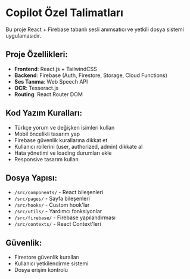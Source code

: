 # Copilot Özel Talimatları

<!-- Use this file to provide workspace-specific custom instructions to Copilot. For more details, visit https://code.visualstudio.com/docs/copilot/copilot-customization#_use-a-githubcopilotinstructionsmd-file -->

Bu proje React + Firebase tabanlı sesli anımsatıcı ve yetkili dosya sistemi uygulamasıdır.

## Proje Özellikleri:
- **Frontend**: React.js + TailwindCSS
- **Backend**: Firebase (Auth, Firestore, Storage, Cloud Functions)
- **Ses Tanıma**: Web Speech API
- **OCR**: Tesseract.js
- **Routing**: React Router DOM

## Kod Yazım Kuralları:
- Türkçe yorum ve değişken isimleri kullan
- Mobil öncelikli tasarım yap
- Firebase güvenlik kurallarına dikkat et
- Kullanıcı rollerini (user, authorized, admin) dikkate al
- Hata yönetimi ve loading durumları ekle
- Responsive tasarım kullan

## Dosya Yapısı:
- `/src/components/` - React bileşenleri
- `/src/pages/` - Sayfa bileşenleri
- `/src/hooks/` - Custom hook'lar
- `/src/utils/` - Yardımcı fonksiyonlar
- `/src/firebase/` - Firebase yapılandırması
- `/src/contexts/` - React Context'leri

## Güvenlik:
- Firestore güvenlik kuralları
- Kullanıcı yetkilendirme sistemi
- Dosya erişim kontrolü
